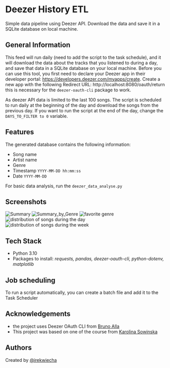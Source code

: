 # Deezer History ETL
Simple data pipeline using Deezer API. Download the data and save it in a SQLite database on local machine. 

## General Information
This feed will run daily (need to add the script to the task schedule), and it will download the data about the tracks that you listened to during a day, and save that data in a SQLite database on your local machine. Before you can use this tool, you first need to declare your Deezer app in their developer portal: https://developers.deezer.com/myapps/create. Create a new app with the following Redirect URL: http://localhost:8080/oauth/return this is necessary for the `deezer-oauth-cli` package to work.

As deezer API data is limited to the last 100 songs. The script is scheduled to run daily at the beginning of the day and download the songs from the previous day. If you want to run the script at the end of the day, change the `DAYS_TO_FILTER to 0` variable.

## Features
The generated database contains the following information:
- Song name
- Artist name
- Genre
- Timestamp `YYYY-MM-DD hh:mm:ss`
- Date `YYYY-MM-DD`

For basic data analysis, run the `deezer_data_analyse.py`

## Screenshots
![Summary](https://i.imgur.com/uAxrAOn.png) 
![Summary_by_Genre](https://i.imgur.com/5KklrX6.png) 
![favorite genre](https://i.imgur.com/FIHLQOt.jpg)
![distribution of songs during the day](https://i.imgur.com/W8Yk1vd.jpg) 
![distribution of songs during the week](https://i.imgur.com/i3TgvHj.jpg)

## Tech Stack
- Python 3.10
- Packages to install: *requests, pandas, deezer-oauth-cli, python-dotenv, matplotlib*

## Job scheduling
To run a script automatically, you can create a batch file and add it to the Task Scheduler

## Acknowledgements
- the project uses Deezer OAuth CLI from [Bruno Alla](https://github.com/browniebroke/deezer-oauth-cli)
- This project was based on one of the course from [Karolina Sowinska](https://www.youtube.com/c/KarolinaSowinska)

## Authors
Created by [@irekwiecha](https://github.com/irekwiecha)